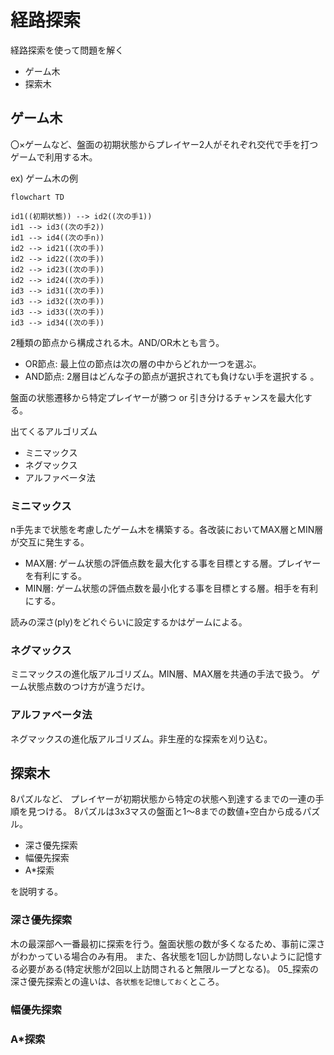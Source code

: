 # 経路探索

経路探索を使って問題を解く

+ ゲーム木
+ 探索木

## ゲーム木

〇×ゲームなど、盤面の初期状態からプレイヤー2人がそれぞれ交代で手を打つゲームで利用する木。

ex) ゲーム木の例

```mermaid
flowchart TD

id1((初期状態)) --> id2((次の手1))
id1 --> id3((次の手2))
id1 --> id4((次の手n))
id2 --> id21((次の手))
id2 --> id22((次の手))
id2 --> id23((次の手))
id2 --> id24((次の手))
id3 --> id31((次の手))
id3 --> id32((次の手))
id3 --> id33((次の手))
id3 --> id34((次の手))
```

2種類の節点から構成される木。AND/OR木とも言う。

+ OR節点: 最上位の節点は次の層の中からどれか一つを選ぶ。
+ AND節点: 2層目はどんな子の節点が選択されても負けない手を選択する
。

盤面の状態遷移から特定プレイヤーが勝つ or 引き分けるチャンスを最大化する。

出てくるアルゴリズム

+ ミニマックス
+ ネグマックス
+ アルファベータ法


### ミニマックス

n手先まで状態を考慮したゲーム木を構築する。各改装においてMAX層とMIN層が交互に発生する。

+ MAX層: ゲーム状態の評価点数を最大化する事を目標とする層。プレイヤーを有利にする。
+ MIN層: ゲーム状態の評価点数を最小化する事を目標とする層。相手を有利にする。

読みの深さ(ply)をどれぐらいに設定するかはゲームによる。

### ネグマックス

ミニマックスの進化版アルゴリズム。MIN層、MAX層を共通の手法で扱う。
ゲーム状態点数のつけ方が違うだけ。

### アルファベータ法

ネグマックスの進化版アルゴリズム。非生産的な探索を刈り込む。

## 探索木

8パズルなど、 プレイヤーが初期状態から特定の状態へ到達するまでの一連の手順を見つける。
8パズルは3x3マスの盤面と1～8までの数値+空白から成るパズル。

+ 深さ優先探索
+ 幅優先探索
+ A*探索

を説明する。

### 深さ優先探索

木の最深部へ一番最初に探索を行う。盤面状態の数が多くなるため、事前に深さがわかっている場合のみ有用。
また、各状態を1回しか訪問しないように記憶する必要がある(特定状態が2回以上訪問されると無限ループとなる)。
05_探索の深さ優先探索との違いは、`各状態を記憶しておく`ところ。

### 幅優先探索
### A*探索